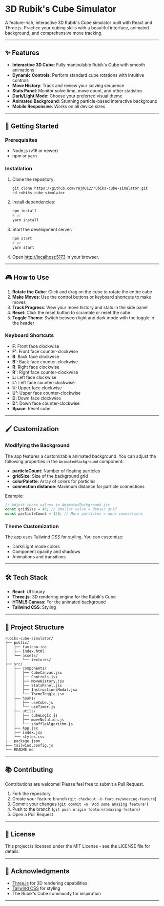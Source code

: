 # 3D Rubik's Cube Simulator

A feature-rich, interactive 3D Rubik's Cube simulator built with React and Three.js. Practice your cubing skills with a beautiful interface, animated background, and comprehensive move tracking.

---

## ✨ Features

- **Interactive 3D Cube**: Fully manipulable Rubik's Cube with smooth animations
- **Dynamic Controls**: Perform standard cube rotations with intuitive controls
- **Move History**: Track and review your solving sequence
- **Stats Panel**: Monitor solve time, move count, and other statistics
- **Dark/Light Mode**: Choose your preferred visual theme
- **Animated Background**: Stunning particle-based interactive background
- **Mobile Responsive**: Works on all device sizes

---

## 🚀 Getting Started

### Prerequisites

- Node.js (v16 or newer)
- npm or yarn

### Installation

1. Clone the repository:
   ```bash
   git clone https://github.com/rajm012/rubiks-cube-simulator.git
   cd rubiks-cube-simulator
   ```

2. Install dependencies:
   ```bash
   npm install
   # or
   yarn install
   ```

3. Start the development server:
   ```bash
   npm start
   # or
   yarn start
   ```

4. Open [http://localhost:5173](http://localhost:5173) in your browser.

---

## 🎮 How to Use

1. **Rotate the Cube**: Click and drag on the cube to rotate the entire cube
2. **Make Moves**: Use the control buttons or keyboard shortcuts to make moves
3. **Track Progress**: View your move history and stats in the side panel
4. **Reset**: Click the reset button to scramble or reset the cube
5. **Toggle Theme**: Switch between light and dark mode with the toggle in the header

### Keyboard Shortcuts

- **F**: Front face clockwise
- **F'**: Front face counter-clockwise
- **B**: Back face clockwise
- **B'**: Back face counter-clockwise
- **R**: Right face clockwise
- **R'**: Right face counter-clockwise
- **L**: Left face clockwise
- **L'**: Left face counter-clockwise
- **U**: Upper face clockwise
- **U'**: Upper face counter-clockwise
- **D**: Down face clockwise
- **D'**: Down face counter-clockwise
- **Space**: Reset cube

---

## 🖌️ Customization

### Modifying the Background

The app features a customizable animated background. You can adjust the following properties in the `AnimatedBackground` component:

- **particleCount**: Number of floating particles
- **gridSize**: Size of the background grid
- **colorPalette**: Array of colors for particles
- **connection distance**: Maximum distance for particle connections

Example:
```jsx
// Adjust these values in AnimatedBackground.jsx
const gridSize = 40; // Smaller value = denser grid
const particleCount = 120; // More particles = more connections
```

### Theme Customization

The app uses Tailwind CSS for styling. You can customize:

- Dark/Light mode colors
- Component opacity and shadows
- Animations and transitions

---

## 🛠️ Tech Stack

- **React**: UI library
- **Three.js**: 3D rendering engine for the Rubik's Cube
- **HTML5 Canvas**: For the animated background
- **Tailwind CSS**: Styling

---

## 📝 Project Structure

```
rubiks-cube-simulator/
├── public/
│   ├── favicon.ico
│   ├── index.html
│   └── assets/
│       └── textures/
├── src/
│   ├── components/
│   │   ├── CubeCanvas.jsx
│   │   ├── Controls.jsx
│   │   ├── MoveHistory.jsx
│   │   ├── StatsPanel.jsx
│   │   ├── InstructionsModal.jsx
│   │   └── ThemeToggle.jsx
│   ├── hooks/
│   │   ├── useCube.js
│   │   └── useTimer.js
│   ├── utils/
│   │   ├── cubeLogic.js
│   │   ├── moveNotation.js
│   │   └── shuffleAlgorithm.js
│   ├── App.jsx
│   ├── index.jsx
│   └── styles.css
├── package.json
├── tailwind.config.js
└── README.md
```

---

## 📚 Contributing

Contributions are welcome! Please feel free to submit a Pull Request.

1. Fork the repository
2. Create your feature branch (`git checkout -b feature/amazing-feature`)
3. Commit your changes (`git commit -m 'Add some amazing feature'`)
4. Push to the branch (`git push origin feature/amazing-feature`)
5. Open a Pull Request

---

## 📜 License

This project is licensed under the MIT License - see the LICENSE file for details.

---

## 🙏 Acknowledgments

- [Three.js](https://threejs.org/) for 3D rendering capabilities
- [Tailwind CSS](https://tailwindcss.com/) for styling
- The Rubik's Cube community for inspiration

---
